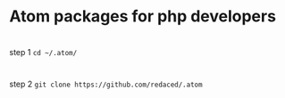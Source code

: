 # Atom packages for php developers
#
step 1
`cd ~/.atom/`
#
step 2
`git clone https://github.com/redaced/.atom`
